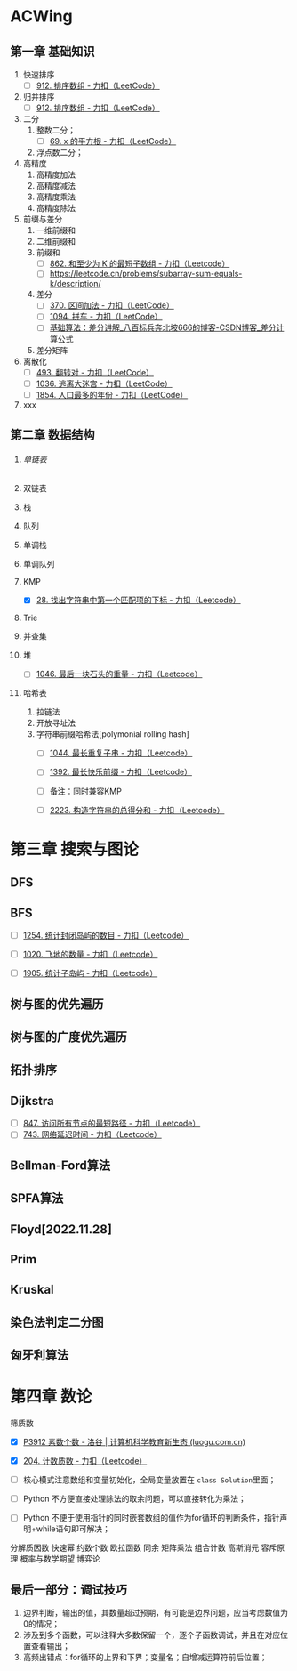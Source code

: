 # ACWing



## 第一章 基础知识



1. 快速排序
    - [ ] [912. 排序数组 - 力扣（LeetCode）](https://leetcode.cn/problems/sort-an-array/)
2. 归并排序
    - [ ] [912. 排序数组 - 力扣（LeetCode）](https://leetcode.cn/problems/sort-an-array/)
3. 二分
    1. 整数二分；
        - [ ] [69. x 的平方根 - 力扣（LeetCode）](https://leetcode.cn/problems/sqrtx/)
    2. 浮点数二分；
4. 高精度
    1. 高精度加法
    2. 高精度减法
    3. 高精度乘法
    4. 高精度除法
5. 前缀与差分
    1. 一维前缀和
    2. 二维前缀和
    3. 前缀和
        - [ ] [862. 和至少为 K 的最短子数组 - 力扣（Leetcode）](https://leetcode.cn/problems/shortest-subarray-with-sum-at-least-k/description/)
        - [ ] https://leetcode.cn/problems/subarray-sum-equals-k/description/
    4. 差分
        - [ ] [370. 区间加法 - 力扣（LeetCode）](https://leetcode.cn/problems/range-addition/)
        - [ ] [1094. 拼车 - 力扣（LeetCode）](https://leetcode.cn/problems/car-pooling/)
        - [ ] [基础算法：差分讲解_八百标兵奔北坡666的博客-CSDN博客_差分计算公式](https://blog.csdn.net/weixin_43705195/article/details/88370758)
    5. 差分矩阵
6. 离散化
    - [ ] [493. 翻转对 - 力扣（LeetCode）](https://leetcode.cn/problems/reverse-pairs/)
    - [ ] [1036. 逃离大迷宫 - 力扣（LeetCode）](https://leetcode.cn/problems/escape-a-large-maze/)
    - [ ] [1854. 人口最多的年份 - 力扣（LeetCode）](https://leetcode.cn/problems/maximum-population-year/)
7. xxx



## 第二章 数据结构



1. ###### 单链表
2. 双链表
3. 栈
4. 队列
5. 单调栈
6. 单调队列
7. KMP
    - [x] [28. 找出字符串中第一个匹配项的下标 - 力扣（Leetcode）](https://leetcode.cn/problems/find-the-index-of-the-first-occurrence-in-a-string/description/)

8. Trie
9. 并查集
10. 堆

    - [ ] [1046. 最后一块石头的重量 - 力扣（Leetcode）](https://leetcode.cn/problems/last-stone-weight/solutions/)

11. 哈希表

     1. 拉链法
     2. 开放寻址法
     3. 字符串前缀哈希法[polymonial rolling hash]
         - [ ] [1044. 最长重复子串 - 力扣（Leetcode）](https://leetcode.cn/problems/longest-duplicate-substring/description/)
         - [ ] [1392. 最长快乐前缀 - 力扣（Leetcode）](https://leetcode.cn/problems/longest-happy-prefix/solutions/)
         - [ ] 备注：同时兼容KMP
         - [ ] [2223. 构造字符串的总得分和 - 力扣（Leetcode）](https://leetcode.cn/problems/sum-of-scores-of-built-strings/)



# 第三章 搜索与图论



## DFS

## BFS



- [ ] [1254. 统计封闭岛屿的数目 - 力扣（Leetcode）](https://leetcode.cn/problems/number-of-closed-islands/?envType=study-plan&id=graph-theory-basic&plan=graph&plan_progress=150m33d)
- [ ] [1020. 飞地的数量 - 力扣（Leetcode）](https://leetcode.cn/problems/number-of-enclaves/?envType=study-plan&id=graph-theory-basic&plan=graph&plan_progress=150m33d)
- [ ] [1905. 统计子岛屿 - 力扣（Leetcode）](https://leetcode.cn/problems/count-sub-islands/?envType=study-plan&id=graph-theory-basic&plan=graph&plan_progress=150m33d)



## 树与图的优先遍历

## 树与图的广度优先遍历

## 拓扑排序

## Dijkstra

- [ ] [847. 访问所有节点的最短路径 - 力扣（Leetcode）](https://leetcode.cn/problems/shortest-path-visiting-all-nodes/solutions/)
- [ ] [743. 网络延迟时间 - 力扣（Leetcode）](https://leetcode.cn/problems/network-delay-time/solutions/)

## Bellman-Ford算法

## SPFA算法

## Floyd[2022.11.28]

## Prim

## Kruskal

## 染色法判定二分图

## 匈牙利算法



# 第四章 数论



 筛质数

- [x] [P3912 素数个数 - 洛谷 | 计算机科学教育新生态 (luogu.com.cn)](https://www.luogu.com.cn/problem/P3912)

- [x] [204. 计数质数 - 力扣（Leetcode）](https://leetcode.cn/problems/count-primes/description/)
- [ ] 核心模式注意数组和变量初始化，全局变量放置在 ```class Solution```里面；
- [ ] Python 不方便直接处理除法的取余问题，可以直接转化为乘法；
- [ ] Python 不便于使用指针的同时嵌套数组的值作为for循环的判断条件，指针声明+while语句即可解决；

分解质因数
快速幂
 约数个数
欧拉函数
同余
矩阵乘法
组合计数
高斯消元
容斥原理
概率与数学期望
博弈论







## 最后一部分：调试技巧



1. 边界判断，输出的值，其数量超过预期，有可能是边界问题，应当考虑数值为0的情况；
2. 涉及到多个函数，可以注释大多数保留一个，逐个子函数调试，并且在对应位置查看输出；
3. 高频出错点：for循环的上界和下界；变量名；自增减运算符前后位置；
